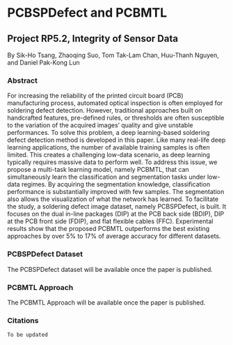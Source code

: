 # PCBSPDefect and PCBMTL
## Project RP5.2, Integrity of Sensor Data
By Sik-Ho Tsang, Zhaoqing Suo, Tom Tak-Lam Chan, Huu-Thanh Nguyen, and Daniel Pak-Kong Lun

### Abstract
For increasing the reliability of the printed circuit board (PCB) manufacturing process, automated optical inspection is often employed for soldering defect detection. However, traditional approaches built on handcrafted features, pre-defined rules, or thresholds are often susceptible to the variation of the acquired images’ quality and give unstable performances. To solve this problem, a deep learning-based soldering defect detection method is developed in this paper. Like many real-life deep learning applications, the number of available training samples is often limited. This creates a challenging low-data scenario, as deep learning typically requires massive data to perform well. To address this issue, we propose a multi-task learning model, namely PCBMTL, that can simultaneously learn the classification and segmentation tasks under low-data regimes. By acquiring the segmentation knowledge, classification performance is substantially improved with few samples. The segmentation also allows the visualization of what the network has learned. To facilitate the study, a soldering defect image dataset, namely PCBSPDefect, is built. It focuses on the dual in-line packages (DIP) at the PCB back side (BDIP), DIP at the PCB front side (FDIP), and flat flexible cables (FFC). Experimental results show that the proposed PCBMTL outperforms the best existing approaches by over 5% to 17% of average accuracy for different datasets.

### PCBSPDefect Dataset
The PCBSPDefect dataset will be available once the paper is published.

### PCBMTL Approach
The PCBMTL Approach will be available once the paper is published.

### Citations
```
To be updated
```
